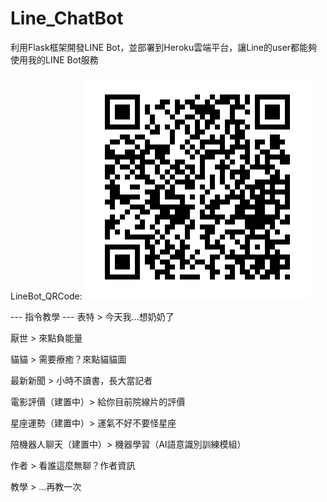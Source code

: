 # Line_ChatBot
利用Flask框架開發LINE Bot，並部署到Heroku雲端平台，讓Line的user都能夠使用我的LINE Bot服務

LineBot_QRCode:
![image](https://github.com/weiweibro87777/Line_ChatBot/blob/main/bot_qrcode.png)

--- 指令教學 ---
表特  > 今天我...想奶奶了   

厭世  > 來點負能量   

貓貓  > 需要療癒？來點貓貓圖   

最新新聞  > 小時不讀書，長大當記者   

電影評價（建置中）> 給你目前院線片的評價   

星座運勢（建置中）> 運氣不好不要怪星座   

陪機器人聊天（建置中）> 機器學習（AI語意識別訓練模組）   

作者  > 看誰這麼無聊？作者資訊   

教學  > ...再教一次

